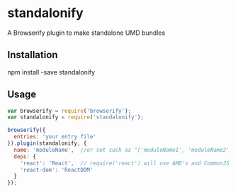 # standalonify
A Browserify plugin to make standalone UMD bundles

## Installation
npm install -save standalonify

## Usage
```js
var browserify = require('browserify');
var standalonify = require('standalonify');

browserify({
  entries: 'your entry file'
}).plugin(standalonify, {
  name: 'moduleName',  //or set such as "['moduleName1', 'moduleName2']", can set more than one module name.
  deps: {
    'react': 'React',  // require('react') will use AMD's and CommonJS's require('react') or the React global object.
    'react-dom': 'ReactDOM'
  }
});
```
